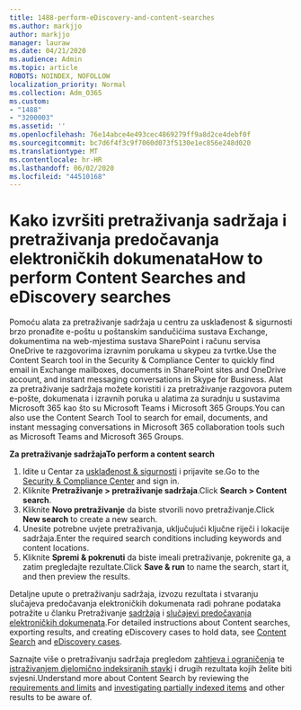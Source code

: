 ```yaml
---
title: 1488-perform-eDiscovery-and-content-searches
ms.author: markjjo
author: markjjo
manager: lauraw
ms.date: 04/21/2020
ms.audience: Admin
ms.topic: article
ROBOTS: NOINDEX, NOFOLLOW
localization_priority: Normal
ms.collection: Adm_O365
ms.custom:
- "1488"
- "3200003"
ms.assetid: ''
ms.openlocfilehash: 76e14abce4e493cec4869279ff9a8d2ce4debf0f
ms.sourcegitcommit: bc7d6f4f3c9f7060d073f5130e1ec856e248d020
ms.translationtype: MT
ms.contentlocale: hr-HR
ms.lasthandoff: 06/02/2020
ms.locfileid: "44510168"
---
```

# <a name="how-to-perform-content-searches-and-ediscovery-searches"></a><span data-ttu-id="1017e-102">Kako izvršiti pretraživanja sadržaja i pretraživanja predočavanja elektroničkih dokumenata</span><span class="sxs-lookup"><span data-stu-id="1017e-102">How to perform Content Searches and eDiscovery searches</span></span>

<span data-ttu-id="1017e-103">Pomoću alata za pretraživanje sadržaja u centru za usklađenost & sigurnosti brzo pronađite e-poštu u poštanskim sandučićima sustava Exchange, dokumentima na web-mjestima sustava SharePoint i računu servisa OneDrive te razgovorima izravnim porukama u skypeu za tvrtke.</span><span class="sxs-lookup"><span data-stu-id="1017e-103">Use the Content Search tool in the Security & Compliance Center to quickly find email in Exchange mailboxes, documents in SharePoint sites and OneDrive account, and instant messaging conversations in Skype for Business.</span></span> <span data-ttu-id="1017e-104">Alat za pretraživanje sadržaja možete koristiti i za pretraživanje razgovora putem e-pošte, dokumenata i izravnih poruka u alatima za suradnju u sustavima Microsoft 365 kao što su Microsoft Teams i Microsoft 365 Groups.</span><span class="sxs-lookup"><span data-stu-id="1017e-104">You can also use the Content Search Tool to search for email, documents, and instant messaging conversations in Microsoft 365 collaboration tools such as Microsoft Teams and Microsoft 365 Groups.</span></span>

<span data-ttu-id="1017e-105">**Za pretraživanje sadržaja**</span><span class="sxs-lookup"><span data-stu-id="1017e-105">**To perform a content search**</span></span>

1. <span data-ttu-id="1017e-106">Idite u Centar za [usklađenost & sigurnosti](https://protection.office.com) i prijavite se.</span><span class="sxs-lookup"><span data-stu-id="1017e-106">Go to the [Security & Compliance Center](https://protection.office.com) and sign in.</span></span>
2. <span data-ttu-id="1017e-107">Kliknite **Pretraživanje > pretraživanje sadržaja**.</span><span class="sxs-lookup"><span data-stu-id="1017e-107">Click **Search > Content search**.</span></span>
3. <span data-ttu-id="1017e-108">Kliknite **Novo pretraživanje** da biste stvorili novo pretraživanje.</span><span class="sxs-lookup"><span data-stu-id="1017e-108">Click **New search** to create a new search.</span></span>
4. <span data-ttu-id="1017e-109">Unesite potrebne uvjete pretraživanja, uključujući ključne riječi i lokacije sadržaja.</span><span class="sxs-lookup"><span data-stu-id="1017e-109">Enter the required search conditions including keywords and content locations.</span></span>  
5. <span data-ttu-id="1017e-110">Kliknite **Spremi & pokrenuti** da biste imeali pretraživanje, pokrenite ga, a zatim pregledajte rezultate.</span><span class="sxs-lookup"><span data-stu-id="1017e-110">Click **Save & run** to name the search, start it, and then preview the results.</span></span>

<span data-ttu-id="1017e-111">Detaljne upute o pretraživanju sadržaja, izvozu rezultata i stvaranju slučajeva predočavanja elektroničkih dokumenata radi pohrane podataka potražite u članku Pretraživanje [sadržaja](https://docs.microsoft.com/microsoft-365/compliance/content-search) i [slučajevi predočavanja elektroničkih dokumenata](https://docs.microsoft.com/microsoft-365/compliance/ediscovery-cases).</span><span class="sxs-lookup"><span data-stu-id="1017e-111">For detailed instructions about Content searches, exporting results, and creating eDiscovery cases to hold data, see [Content Search](https://docs.microsoft.com/microsoft-365/compliance/content-search) and [eDiscovery cases](https://docs.microsoft.com/microsoft-365/compliance/ediscovery-cases).</span></span>

<span data-ttu-id="1017e-112">Saznajte više o pretraživanju sadržaja pregledom [zahtjeva i ograničenja](https://docs.microsoft.com/microsoft-365/compliance/limits-for-content-search) te [istraživanjem djelomično indeksiranih stavki](https://docs.microsoft.com/microsoft-365/compliance/investigating-partially-indexed-items-in-ediscovery) i drugih rezultata kojih želite biti svjesni.</span><span class="sxs-lookup"><span data-stu-id="1017e-112">Understand more about Content Search by reviewing the [requirements and limits](https://docs.microsoft.com/microsoft-365/compliance/limits-for-content-search) and  [investigating partially indexed items](https://docs.microsoft.com/microsoft-365/compliance/investigating-partially-indexed-items-in-ediscovery) and other results to be aware of.</span></span>